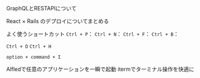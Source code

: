 GraphQLとRESTAPIについて


React × Rails のデプロイについてまとめる


よく使うショートカット
`Ctrl + P`：
`Ctrl + N`：
`Ctrl + F`：
`Ctrl + B`：

`Ctrl + D`
`Ctrl + H`

`option + command + I`

Alfledで任意のアプリケーションを一瞬で起動
itermでターミナル操作を快適に